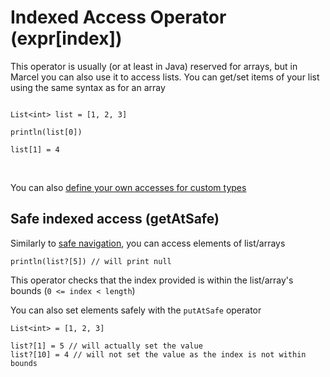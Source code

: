 # Indexed Access Operator (expr[index])

This operator is usually (or at least in Java) reserved for arrays, 
but in Marcel you can also use it to access lists. You can get/set 
items of your list using the same syntax as for an array

```marcel

List<int> list = [1, 2, 3]

println(list[0])

list[1] = 4
```

<br/>

You can also [define your own accesses for custom types](./operator-overloading.md)

## Safe indexed access (getAtSafe)

Similarly to [safe navigation](./safe-navigation.md), you can access elements of list/arrays

```marcel
println(list?[5]) // will print null
```

This operator checks that the index provided is within the list/array's bounds (`0 <= index < length`)

You can also set elements safely with the `putAtSafe` operator

```marcel
List<int> = [1, 2, 3]

list?[1] = 5 // will actually set the value
list?[10] = 4 // will not set the value as the index is not within bounds
```